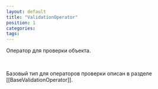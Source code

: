 ```yaml
---
layout: default
title: "ValidationOperator"
position: 1
categories: 
tags: 
---
```


Оператор для проверки объекта.

   

Базовый тип для операторов проверки описан в разделе [[BaseValidationOperator]].

   



 

 

